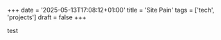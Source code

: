 +++
date = '2025-05-13T17:08:12+01:00'
title = 'Site Pain'
tags = ['tech', 'projects']
draft = false
+++

test